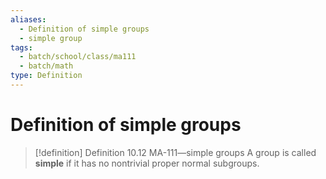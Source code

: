 ```yaml
---
aliases:
  - Definition of simple groups
  - simple group
tags:
  - batch/school/class/ma111
  - batch/math
type: Definition
---
```

# Definition of simple groups

> [!definition] Definition 10.12 MA-111—simple groups
> A group is called **simple** if it has no nontrivial proper normal subgroups.
